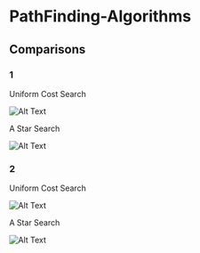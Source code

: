 # PathFinding-Algorithms



## Comparisons

### 1

Uniform Cost Search 

![Alt Text](https://media.giphy.com/media/2YjZ53nX1nksNDbB9u/giphy.gif)


A Star Search 

![Alt Text](https://media.giphy.com/media/4Hb9YwgnxOs4GujGB8/giphy.gif)


### 2

Uniform Cost Search 

![Alt Text](https://media.giphy.com/media/bkhlzo3YMjmMJxeTJP/giphy.gif)

A Star Search 

![Alt Text](https://media.giphy.com/media/jyemUJEMX1fzCC69P0/giphy.gif)


